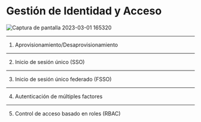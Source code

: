 # Gestión de Identidad y Acceso


![Captura de pantalla 2023-03-01 165320](https://user-images.githubusercontent.com/125692246/222273491-424c3209-7199-4085-9185-5471234ced85.png)


______________________________________________________________________

1. Aprovisionamiento/Desaprovisionamiento


______________________________________________________________________



2. Inicio de sesión único (SSO)






______________________________________________________________________

3. Inicio de sesión único federado (FSSO)




______________________________________________________________________

4. Autenticación de múltiples factores





______________________________________________________________________

5. Control de acceso basado en roles (RBAC)

